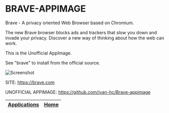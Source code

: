 # BRAVE-APPIMAGE

 Brave - A privacy oriented Web Browser based on Chromium.
 
 The new Brave browser blocks ads and trackers that slow  you down and invade your privacy. Discover a new way of thinking about how the web can work.

 This is the Unofficial AppImage.

 See "brave" to install from the official source.
 
 ![Screenshot](https://upload.wikimedia.org/wikipedia/commons/8/83/Brave_Browser_Welcome_Page.png)
 
 SITE: https://brave.com

 UNOFFICIAL APPIMAGE: https://github.com/ivan-hc/Brave-appimage

 | [Applications](https://portable-linux-apps.github.io/apps.html) | [Home](https://portable-linux-apps.github.io)
 | --- | --- |
